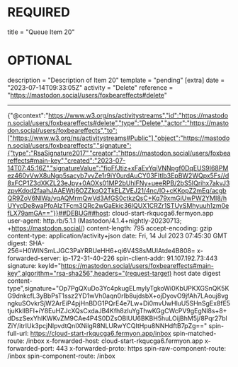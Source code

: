 
# REQUIRED
title = "Queue Item 20"
# OPTIONAL
description = "Description of Item 20"
template = "pending"
[extra]
date = "2023-07-14T09:33:05Z"
activity = "Delete"
reference = "https://mastodon.social/users/foxbeareffects#delete"

---
{"@context":"https://www.w3.org/ns/activitystreams","id":"https://mastodon.social/users/foxbeareffects#delete","type":"Delete","actor":"https://mastodon.social/users/foxbeareffects","to":["https://www.w3.org/ns/activitystreams#Public"],"object":"https://mastodon.social/users/foxbeareffects","signature":{"type":"RsaSignature2017","creator":"https://mastodon.social/users/foxbeareffects#main-key","created":"2023-07-14T07:45:16Z","signatureValue":"fipFfJtiz+xFaEvYqiVNNpgf0DqEUS9I68PMez460vVwX8uNgp5sacyb7vvZe1r9iY0urdAuCY03FItlb3EpBW2WQpx5Fs//d8xFCP1Z3dXKZL23eJpy+0AOXs01MP2bUhlFNy+ueeRPB/2bS5IQrihx7akvJ3zpvKdod2faahJAAEWtj6OZZkqO2TkELZVEJ21/4nc/lO+cKKopZ2mEq/acgbQR9ZoV6NlWa/vqAQMrmQwVd3AfGS0ctkzQsC+Kq79xmGiUwPW2YMI8/hUYycDe8waPfoAIzTFcm3QRc2wGaEkic36IQUX1CRZr1STUySMhyuuh1zm0efLX79amGA=="}}##DEBUG##host: cloud-start-rkqucga6.fermyon.app
user-agent: http.rb/5.1.1 (Mastodon/4.1.4+nightly-20230713; +https://mastodon.social/)
content-length: 795
accept-encoding: gzip
content-type: application/activity+json
date: Fri, 14 Jul 2023 07:45:30 GMT
digest: SHA-256=H0WINSmLJGC3PaYRRUeHH6+qi6V4S8sMUIAtde4B808=
x-forwarded-server: ip-172-31-40-226
spin-client-addr: 91.107.192.73:443
signature: keyId="https://mastodon.social/users/foxbeareffects#main-key",algorithm="rsa-sha256",headers="(request-target) host date digest content-type",signature="Op7PgQXuDo3Yc4pkugELmylyTgkoWi0KbUPKXGSnQK5KG9dnkcfL3yBbPsT1ssz2YD1wVh0aqn0rIb8ujdsbX+ojDyovO9jfAh7LAouj8vgngkuSOvkrSjW2ArEiP4pjHnBDG1PQrE4e7Lw+Di0mvUwHluU5SHnSgEx8fE5tjuKkllBFI+iY8EuHZJcXQsCxdaJB4Kfh8zIuYgThwKGgCWcPV9gEgNl8s+8+dDszSexYhlKWKvZM9CAe4P4S0DZsOBIUU6BKBH5huLOijBhM5j/8Pqr27blZiY/itrIUk3pcjNIpvdtQnIXNilgR8NLURwYCQItHpu8NNHdftB7pZg=="
spin-full-url: https://cloud-start-rkqucga6.fermyon.app/inbox
spin-matched-route: /inbox
x-forwarded-host: cloud-start-rkqucga6.fermyon.app
x-forwarded-port: 443
x-forwarded-proto: https
spin-raw-component-route: /inbox
spin-component-route: /inbox

